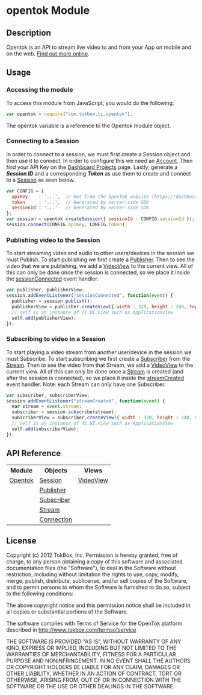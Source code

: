 # opentok Module

## Description

Opentok is an API to stream live video to and from your App on mobile and on the web.
[Find out more online](http://www.tokbox.com/platform).

## Usage

### Accessing the module

To access this module from JavaScript, you would do the following:

```javascript
var opentok = require("com.tokbox.ti.opentok");
```

The opentok variable is a reference to the Opentok module object.	

### Connecting to a Session

In order to connect to a session, we must first create a Session object and then use it to connect. In order to
configure this we need an [Account](https://dashboard.tokbox.com/signups/new). Then find your API Key on the
[Dashboard Projects](https://dashboard.tokbox.com/projects) page. Lastly, generate a ***Session ID*** and a
corresponding ***Token*** as use them to create and connect to a [Session](session.md#session) as seen below.

```javascript
var CONFIG = {
  apiKey    : '...',  // Get from the OpenTok website (https://dashboard.tokbox.com/projects)
  token     : '...',  // Generated by server-side SDK
  sessionId : '...'   // Generated by server-side SDK
};
var session = opentok.createSession({ sessionId : CONFIG.sessionId });
session.connect(CONFIG.apiKey, CONFIG.token);
```

### Publishing video to the Session

To start streaming video and audio to other users/devices in the session we must Publish. To start publishing we
first create a [Publisher](publisher.md#publisher). Then to see the video that we are publishing, we add a
[VideoView](videoview.md#videoview) to the current view. All of this can only be done once the session is connected,
so we place it inside the [sessionConnected](session.md#sessionconnected) event handler.

```javascript
var publisher, publisherView;
session.addEventListener("sessionConnected", function(event) {
  publisher = session.publish();
  publisherView = publisher.createView({ width : 320, height : 240, top : 20 });
  // self is an instance of Ti.UI.View such as ApplicationView
  self.add(publisherView);
});
```

### Subscribing to video in a Session

To start playing a video stream from another user/device in the session we must Subscribe. To start subscribing
we first create a [Subscriber](subscriber.md#subscriber) from the [Stream](stream.md#stream). Then to see the video
from that Stream, we add a [VideoView](videoview.md#videoview) to the current view. All of this can only be done
once a [Stream](stream.md#stream) is created (and after the session is connected), so we place it inside the
[streamCreated](session.md#streamcreated) event handler. Note: each Stream can only have one Subscriber.

```javascript
var subscriber, subscriberView;
session.addEventListener("streamCreated", function(event) {
  var stream = event.stream;
  subscriber = session.subscribe(stream);
  subscriberView = subscriber.createView({ width : 320, height : 240, top : 20 });
  // self is an instance of Ti.UI.View such as ApplicationView
  self.add(subscriberView);
});
```

## API Reference

<table>
  <tr>
    <th>Module</th>
    <th>Objects</th>
    <th>Views</th>
  </tr>
  <tr>
    <td><a href="opentok.md">Opentok</a></td>
    <td><a href="session.md">Session</a></td>
    <td><a href="videoview.md">VideoView</a></td>
  </tr>
  <tr>
    <td></td>
    <td><a href="publisher.md">Publisher</a></td>
    <td></td>
  </tr>
  <tr>
    <td></td>
    <td><a href="subscriber.md">Subscriber</a></td>
    <td></td>
  </tr>
  <tr>
    <td></td>
    <td><a href="stream.md">Stream</a></td>
    <td></td>
  </tr>
  <tr>
    <td></td>
    <td><a href="connection.md">Connection</a></td>
    <td></td>
  </tr>
</table>

## License

Copyright (c) 2012 TokBox, Inc.
Permission is hereby granted, free of charge, to any person obtaining a copy of
this software and associated documentation files (the "Software"), to deal in 
the Software without restriction, including without limitation the rights to 
use, copy, modify, merge, publish, distribute, sublicense, and/or sell copies 
of the Software, and to permit persons to whom the Software is furnished to do 
so, subject to the following conditions:

The above copyright notice and this permission notice shall be included in all 
copies or substantial portions of the Software.

The software complies with Terms of Service for the OpenTok platform described 
in http://www.tokbox.com/termsofservice

THE SOFTWARE IS PROVIDED "AS IS", WITHOUT WARRANTY OF ANY KIND, EXPRESS OR 
IMPLIED, INCLUDING BUT NOT LIMITED TO THE WARRANTIES OF MERCHANTABILITY, 
FITNESS FOR A PARTICULAR PURPOSE AND NONINFRINGEMENT. IN NO EVENT SHALL THE 
AUTHORS OR COPYRIGHT HOLDERS BE LIABLE FOR ANY CLAIM, DAMAGES OR OTHER 
LIABILITY, WHETHER IN AN ACTION OF CONTRACT, TORT OR OTHERWISE, ARISING FROM, 
OUT OF OR IN CONNECTION WITH THE SOFTWARE OR THE USE OR OTHER DEALINGS IN THE 
SOFTWARE.

